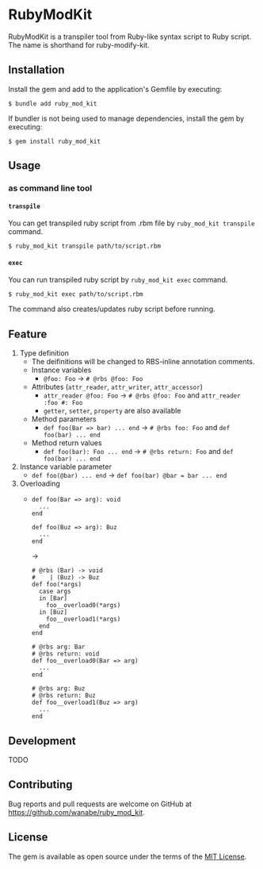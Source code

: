 # RubyModKit

RubyModKit is a transpiler tool from Ruby-like syntax script to Ruby script.
The name is shorthand for ruby-modify-kit.

## Installation

Install the gem and add to the application's Gemfile by executing:

    $ bundle add ruby_mod_kit

If bundler is not being used to manage dependencies, install the gem by executing:

    $ gem install ruby_mod_kit

## Usage

### as command line tool

#### `transpile`

You can get transpiled ruby script from .rbm file by `ruby_mod_kit transpile` command.

    $ ruby_mod_kit transpile path/to/script.rbm

#### `exec`

You can run transpiled ruby script by `ruby_mod_kit exec` command.

    $ ruby_mod_kit exec path/to/script.rbm

The command also creates/updates ruby script before running.

## Feature

1. Type definition
    - The deifinitions will be changed to RBS-inline annotation comments.
    - Instance variables
        - `@foo: Foo` -> `# @rbs @foo: Foo`
    - Attributes (`attr_reader`, `attr_writer`, `attr_accessor`)
        - `attr_reader @foo: Foo` -> `# @rbs @foo: Foo` and `attr_reader :foo #: Foo`
        - `getter`, `setter`, `property` are also available
    - Method parameters
        - `def foo(Bar => bar) ... end` -> `# @rbs foo: Foo` and `def foo(bar) ... end`
    - Method return values
        - `def foo(bar): Foo ... end` -> `# @rbs return: Foo` and `def foo(bar) ... end`
2. Instance variable parameter
    - `def foo(@bar) ... end` -> `def foo(bar) @bar = bar ... end`
3. Overloading
    - ```
      def foo(Bar => arg): void
        ...
      end

      def foo(Buz => arg): Buz
        ...
      end
      ```
      ->
      ```
      # @rbs (Bar) -> void
      #    | (Buz) -> Buz
      def foo(*args)
        case args
        in [Bar]
          foo__overload0(*args)
        in [Buz]
          foo__overload1(*args)
        end
      end

      # @rbs arg: Bar
      # @rbs return: void
      def foo__overload0(Bar => arg)
        ...
      end

      # @rbs arg: Buz
      # @rbs return: Buz
      def foo__overload1(Buz => arg)
        ...
      end
      ```

## Development

TODO

## Contributing

Bug reports and pull requests are welcome on GitHub at https://github.com/wanabe/ruby_mod_kit.

## License

The gem is available as open source under the terms of the [MIT License](https://opensource.org/licenses/MIT).
